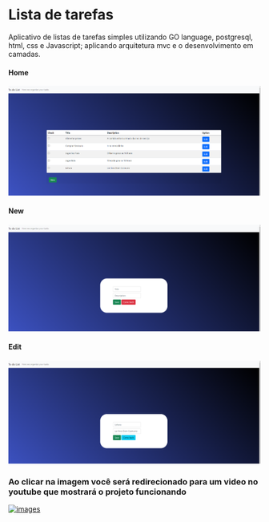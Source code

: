 # Lista de tarefas

Aplicativo de listas de tarefas simples utilizando GO language, postgresql, html, css e Javascript; aplicando arquitetura mvc e o desenvolvimento em camadas.

#### Home
![](/readme/home.png)

#### New
![](/readme/new-task.png)

#### Edit
![](/readme/edit.png)

### Ao clicar na imagem você será redirecionado para um video no youtube que mostrará o projeto funcionando
[![images](https://img.youtube.com/vi/wPILSdPOxnc/default.jpg)](https://youtu.be/wPILSdPOxnc)